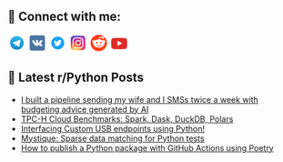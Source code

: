 ## 🔎 Connect with me:
[<img src="https://github.com/bullbesh/bullbesh/blob/main/images/Telegram.png" width="32" height="32" />](https://t.me/bullbesh)
[<img src="https://github.com/bullbesh/bullbesh/blob/main/images/VK.png" width="32" height="32" />](https://vk.com/bullbesh)
[<img src="https://github.com/bullbesh/bullbesh/blob/main/images/Twitter.png" width="32" height="32" />](https://twitter.com/bullbesh1)
[<img src="https://github.com/bullbesh/bullbesh/blob/main/images/Instagram.png" width="32" height="32" />](https://www.instagram.com/bullbesh)
[<img src="https://github.com/bullbesh/bullbesh/blob/main/images/Reddit.png" width="32" height="32" />](https://www.reddit.com/user/bullbesh)
[<img src="https://github.com/bullbesh/bullbesh/blob/main/images/YouTube.png" width="32" height="32" />](https://www.youtube.com/channel/UCtfjRs6uzgq5mfm8S06WTcg)

## 📕 Latest r/Python Posts
<!-- BLOG-POST-LIST:START -->
- [I built a pipeline sending my wife and I SMSs twice a week with budgeting advice generated by AI](https://www.reddit.com/r/Python/comments/1cyy4hs/i_built_a_pipeline_sending_my_wife_and_i_smss/)
- [TPC-H Cloud Benchmarks: Spark, Dask, DuckDB, Polars](https://www.reddit.com/r/Python/comments/1cyqj6c/tpch_cloud_benchmarks_spark_dask_duckdb_polars/)
- [Interfacing Custom USB endpoints using Python!](https://www.reddit.com/r/Python/comments/1cyq6rb/interfacing_custom_usb_endpoints_using_python/)
- [Mystique: Sparse data matching for Python tests](https://www.reddit.com/r/Python/comments/1cykaol/mystique_sparse_data_matching_for_python_tests/)
- [How to publish a Python package with GitHub Actions using Poetry](https://www.reddit.com/r/Python/comments/1cyj6w6/how_to_publish_a_python_package_with_github/)
<!-- BLOG-POST-LIST:END -->
